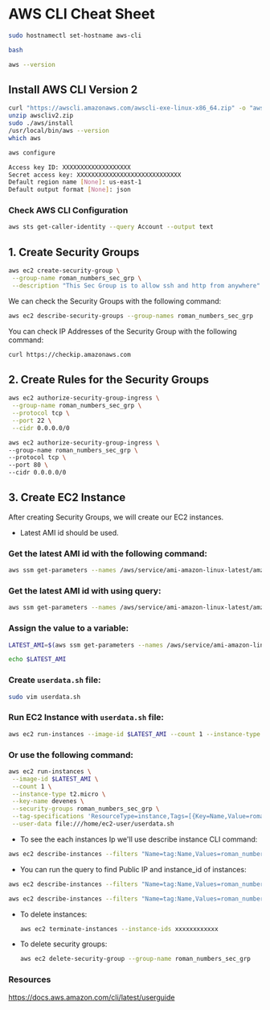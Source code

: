 # AWS CLI Cheat Sheet

```bash
sudo hostnamectl set-hostname aws-cli
```

```bash
bash
```

```bash
aws --version
```

## Install AWS CLI Version 2

```bash
curl "https://awscli.amazonaws.com/awscli-exe-linux-x86_64.zip" -o "awscliv2.zip"
unzip awscliv2.zip
sudo ./aws/install
/usr/local/bin/aws --version
which aws
```

```bash
aws configure
```

```bash
Access key ID: XXXXXXXXXXXXXXXXXXX
Secret access key: XXXXXXXXXXXXXXXXXXXXXXXXXXXXX
Default region name [None]: us-east-1
Default output format [None]: json
```

### Check AWS CLI Configuration

```bash
aws sts get-caller-identity --query Account --output text
```

## 1. Create Security Groups

```bash
aws ec2 create-security-group \
 --group-name roman_numbers_sec_grp \
 --description "This Sec Group is to allow ssh and http from anywhere"
```

We can check the Security Groups with the following command:

```bash
aws ec2 describe-security-groups --group-names roman_numbers_sec_grp
```

You can check IP Addresses of the Security Group with the following command:

```bash
curl https://checkip.amazonaws.com
```

## 2. Create Rules for the Security Groups

```bash
aws ec2 authorize-security-group-ingress \
 --group-name roman_numbers_sec_grp \
 --protocol tcp \
 --port 22 \
 --cidr 0.0.0.0/0
```

```bash
aws ec2 authorize-security-group-ingress \
--group-name roman_numbers_sec_grp \
--protocol tcp \
--port 80 \
--cidr 0.0.0.0/0
```

## 3. Create EC2 Instance

After creating Security Groups, we will create our EC2 instances.

- Latest AMI id should be used.

### Get the latest AMI id with the following command:

```bash
aws ssm get-parameters --names /aws/service/ami-amazon-linux-latest/amzn2-ami-hvm-x86_64-gp2 --region us-east-1
```

### Get the latest AMI id with using query:

```bash
aws ssm get-parameters --names /aws/service/ami-amazon-linux-latest/amzn2-ami-hvm-x86_64-gp2 --query 'Parameters[0].[Value]' --output text
```

### Assign the value to a variable:

```bash
LATEST_AMI=$(aws ssm get-parameters --names /aws/service/ami-amazon-linux-latest/amzn2-ami-hvm-x86_64-gp2 --query 'Parameters[0].[Value]' --output text)
```

```bash
echo $LATEST_AMI
```

### Create `userdata.sh` file:

```bash
sudo vim userdata.sh
```

### Run EC2 Instance with `userdata.sh` file:

```bash
aws ec2 run-instances --image-id $LATEST_AMI --count 1 --instance-type t2.micro --key-name xxxxxxx --security-groups roman_numbers_sec_grp --tag-specifications 'ResourceType=instance,Tags=[{Key=Name,Value=roman_numbers}]' --user-data file:///Users/ODG/Desktop/git_dir/devenes-cw/porfolio_lesson_plan/week_6/CLI_solution/userdata.sh
```

### Or use the following command:

```bash
aws ec2 run-instances \
 --image-id $LATEST_AMI \
 --count 1 \
 --instance-type t2.micro \
 --key-name devenes \
 --security-groups roman_numbers_sec_grp \
 --tag-specifications 'ResourceType=instance,Tags=[{Key=Name,Value=roman_numbers}]' \
 --user-data file:///home/ec2-user/userdata.sh
```

- To see the each instances Ip we\'ll use describe instance CLI command:

```bash
aws ec2 describe-instances --filters "Name=tag:Name,Values=roman_numbers"
```

- You can run the query to find Public IP and instance_id of instances:

```bash
aws ec2 describe-instances --filters "Name=tag:Name,Values=roman_numbers" --query 'Reservations[].Instances[].PublicIpAddress[]'
```

```bash
aws ec2 describe-instances --filters "Name=tag:Name,Values=roman_numbers" --query 'Reservations[].Instances[].InstanceId[]'
```

- To delete instances:

  ```bash
  aws ec2 terminate-instances --instance-ids xxxxxxxxxxxx
  ```

- To delete security groups:

  ```bash
  aws ec2 delete-security-group --group-name roman_numbers_sec_grp
  ```

### Resources

https://docs.aws.amazon.com/cli/latest/userguide
